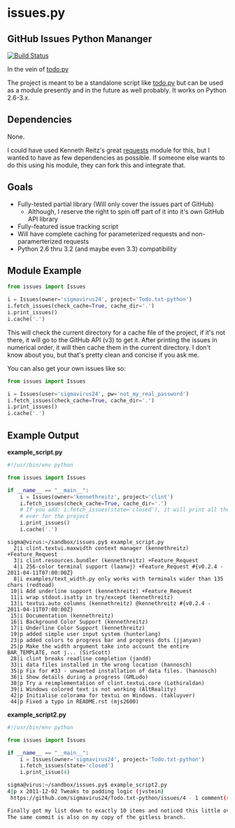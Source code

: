 # issues.py

## GitHub Issues Python Mananger

[![Build
Status](https://secure.travis-ci.org/sigmavirus24/issues.py.png?branch=master)](http://travis-ci.org/sigmavirus24/issues.py)

In the vein of [todo.py](http://git.io/todo.py)

The project is meant to be a standalone script like
[todo.py](http://git.io/todo.py) but can be used as a module presently and
in the future as well probably. It works on Python 2.6-3.x.

## Dependencies

None.

I could have used Kenneth Reitz's great
[requests](https://github.com/kennethreitz/requests) module for this, but I
wanted to have as few dependencies as possible. If someone else wants to do
this using his module, they can fork this and integrate that.

## Goals

 * Fully-tested partial library (Will only cover the issues part of GitHub)
    * Although, I reserve the right to spin off part of it into it's own GitHub API library
 * Fully-featured issue tracking script
 * Will have complete caching for parameterized requests and non-paramerterized
   requests
 * Python 2.6 thru 3.2 (and maybe even 3.3) compatibility

## Module Example 

```python
from issues import Issues

i = Issues(owner='sigmavirus24', project='Todo.txt-python')
i.fetch_issues(check_cache=True, cache_dir='.')
i.print_issues()
i.cache('.')
```

This will check the current directory for a cache file of the project, if
it's not there, it will go to the GitHub API (v3) to get it. After printing
the issues in numerical order, it will then cache them in the current
directory. I don't know about you, but that's pretty clean and concise if
you ask me.

You can also get your own issues like so:

```python
from issues import Issues

i = Issues(user='sigmavirus24', pw='not_my_real_password')
i.fetch_issues(check_cache=True, cache_dir='.')
i.print_issues()
i.cache('.')
```

## Example Output

**example_script.py**

```python
#!/usr/bin/env python

from issues import Issues

if __name__ == "__main__":
    i = Issues(owner='kennethreitz', project='clint')
    i.fetch_issues(check_cache=True, cache_dir='.')
    # If you add: i.fetch_issues(state='closed'), it will print all the issues
    # ever for the project
    i.print_issues()
    i.cache('.')
```

```shell
sigma@virus:~/sandbox/issues.py$ example_script.py 
  2|i clint.textui.maxwidth context manager (kennethreitz) +Feature_Request 
  3|i clint.resources.bundler (kennethreitz) +Feature_Request 
  4|i 256-color terminal support (laanwj) +Feature_Request #{v0.2.4 - 2011-04-11T07:00:00Z}
  8|i examples/text_width.py only works with terminals wider than 135 chars (redtoad) 
 10|i Add underline support (kennethreitz) +Feature_Request 
 11|i wrap stdout.isatty in try/except (kennethreitz) 
 13|i textui.auto_columns (kennethreitz) @kennethreitz #{v0.2.4 - 2011-04-11T07:00:00Z}
 15|i Documentation (kennethreitz) 
 16|i Background Color Support (kennethreitz) 
 17|i Underline Color Support (kennethreitz) 
 19|p added simple user input system (hunterlang) 
 23|p added colors to progress bar and progress dots (jjanyan) 
 25|p Make the width argument take into account the entire BAR_TEMPLATE, not j... (SirScott) 
 28|i clint breaks readline completion (jandd) 
 33|i data files installed in the wrong location (hannosch) 
 35|p Fix for #33 - unwanted installation of data files. (hannosch) 
 36|i Show details during a progress (GMLudo) 
 38|p Try a reimplementation of clint.textui.core (Lothiraldan) 
 39|i Windows colored text is not working (AltReality) 
 42|p Initialise colorama for textui on Windows. (takluyver) 
 44|p Fixed a typo in README.rst (mjs2600) 
```

**example_script2.py**

```python
#!/usr/bin/env python

from issues import Issues

if __name__ == "__main__":
    i = Issues(owner='sigmavirus24', project='Todo.txt-python')
    i.fetch_issues(state='closed')
    i.print_issue(4)
```

```sh
sigma@virus:~/sandbox/issues.py$ example_script2.py
4|p x 2011-12-02 Tweaks to padding logic (jvstein)
 https://github.com/sigmavirus24/Todo.txt-python/issues/4 - 1 comment(s) - 2011-12-01

Finally got my list down to exactly 10 items and noticed this little oversight.
The same commit is also on my copy of the gitless branch.
```
